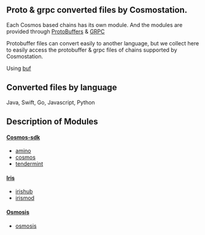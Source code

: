 ## Proto & grpc converted files by Cosmostation.

Each Cosmos based chains has its own module. And the modules are provided through [ProtoBuffers](https://github.com/protocolbuffers) & [GRPC](https://github.com/grpc)

Protobuffer files can convert easily to another language, but we collect here to easily access the protobuffer & grpc files of chains supported by Cosmostation.

Using [buf](https://github.com/bufbuild) 



## Converted files by language
Java, Swift, Go, Javascript, Python 



## Description of Modules
 #### [Cosmos-sdk](https://github.com/cosmos/cosmos-sdk/tree/main/proto)
  - [amino](https://github.com/cosmostation/proto_convert/tree/main/proto/amino)
  - [cosmos](https://github.com/cosmostation/proto_convert/tree/main/proto/cosmos)
  - [tendermint](https://github.com/cosmostation/proto_convert/tree/main/proto/tendermint)


 #### [Iris](https://github.com/irisnet/irishub/tree/master/proto)
  - [irishub](https://github.com/cosmostation/proto_convert/tree/main/proto/irishub)
  - [irismod](https://github.com/cosmostation/proto_convert/tree/main/proto/irismod)


 #### [Osmosis](https://github.com/osmosis-labs/osmosis/tree/main/proto)
  - [osmosis](https://github.com/cosmostation/proto_convert/tree/main/proto/osmosis)
